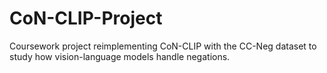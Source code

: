 # CoN-CLIP-Project
Coursework project reimplementing CoN-CLIP with the CC-Neg dataset to study how vision-language models handle negations.
